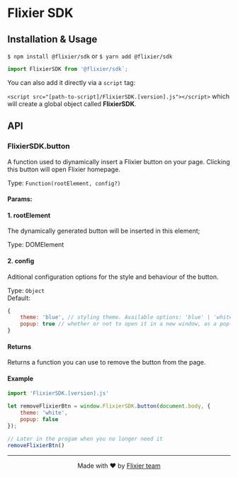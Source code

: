 # Flixier SDK

## Installation & Usage

`$ npm install @flixier/sdk` or `$ yarn add @flixier/sdk`
```javascript
import FlixierSDK from '@flixier/sdk`;
```

You can also add it directly via a `script` tag:

`<script src="[path-to-script]/FlixierSDK.[version].js"></script>` which will create a global object called **FlixierSDK**.

## API


### FlixierSDK.button

A function used to diynamically insert a Flixier button on your page. Clicking this button will open Flixier homepage.


Type: `Function(rootElement, config?)` <br>

#### Params:

#### 1. rootElement

The dynamically generated button will be inserted in this element;

Type: DOMElement

#### 2. config

Aditional configuration options for the style and behaviour of the button.

Type: `Object`<br>
Default: 

```js
{
    theme: 'blue', // styling theme. Available options: 'blue' | 'white'
    popup: true // whether or not to open it in a new window, as a pop-up
}
```

#### Returns

Returns a function you can use to remove the button from the page.


#### Example

```js
import 'FlixierSDK.[version].js'

let removeFlixierBtn = window.FlixierSDK.button(document.body, {
    theme: 'white',
    popup: false
});

// Later in the progam when you no longer need it
removeFlixierBtn()

```

<hr>

<p align="center"> Made with ❤ by <a href="https://flixier.com"> Flixier team </a></p>

